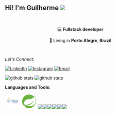 <h2> Hi! I'm Guilherme <img src="https://media.giphy.com/media/fUkC9LzRyIxJhYPASn/giphy.gif" width="50"></h2>
<br>
<p align="center">
  💻 <b>Fullstack developer</b> &nbsp;
</p>
<p align="center">
  📌 Living in <b>Porto Alegre</b>, <b>Brazil</b> &nbsp;
</p>



<br>
<div align="left">

<i>Let's Connect:</i><br>

<a href="https://www.linkedin.com/in/g-asantos/" target="_blank"><img src="https://img.shields.io/badge/LinkedIn-%230077B5.svg?&style=flat-square&logo=linkedin&logoColor=white" alt="LinkedIn"></a>
<a href="https://www.instagram.com/gdsants/" target="_blank"><img src="https://img.shields.io/badge/Instagram-%23E4405F.svg?&style=flat-square&logo=instagram&logoColor=white" alt="Instagram"></a>
<a href="mailto:g_asantos@hotmail.com" target="_blank">
    <img alt="Email" src="https://img.shields.io/badge/-Gmail-red?style=flat&logo=Gmail&logoColor=white"/> 
  </a>

</div>

![github stats](https://github-readme-stats.vercel.app/api?username=g-asantos&show_icons=true)
![github stats](https://github-readme-stats.vercel.app/api/top-langs/?username=g-asantos&show_icons=true)

**Languages and Tools:** 

<p align="left">
  
  <img src="https://raw.githubusercontent.com/github/explore/80688e429a7d4ef2fca1e82350fe8e3517d3494d/topics/java/java.png" width="50">
  <img src="https://raw.githubusercontent.com/github/explore/80688e429a7d4ef2fca1e82350fe8e3517d3494d/topics/spring-boot/spring-boot.png" width="50">
  <img src="https://media3.giphy.com/media/kdFc8fubgS31b8DsVu/giphy.webp" width="50"><img src="https://media3.giphy.com/media/ln7z2eWriiQAllfVcn/200w.webp" width="50"><img src="https://miro.medium.com/max/816/1*mn6bOs7s6Qbao15PMNRyOA.png" width="50"><img src="https://i.giphy.com/media/eNAsjO55tPbgaor7ma/200w.webp" width="50"><img src="https://i.giphy.com/media/IdyAQJVN2kVPNUrojM/200.webp" width="50"><img src="https://media.giphy.com/media/KzJkzjggfGN5Py6nkT/giphy.gif" width="50">
  
</p>


